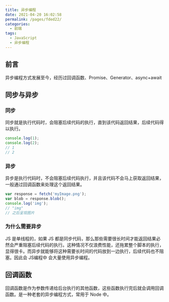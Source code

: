 ```yaml
---
title: 异步编程
date: 2021-04-20 16:02:58
permalink: /pages/fded22/
categories:
  - 前端
tags:
  - JavaScript
  - 异步编程
---
```

## 前言
异步编程方式发展至今，经历过回调函数、Promise、Generator、async+await

## 同步与异步
### 同步
同步就是执行代码时，会阻塞后续代码的执行，直到该代码返回结果，后续代码得以执行。
```javascript
console.log(1);
console.log(2);
// 1
// 2
```

### 异步
异步是执行代码时，不会阻塞后续代码执行，并且该代码不会马上获取返回结果，一般通过回调函数来处理这个返回结果。
```js
var response = fetch('myImage.png');
var blob = response.blob();
console.log('img');
// "img"
// 之后呈现图片
```

### 为什么需要异步
JS 是单线程的，如果 JS 都是同步代码，那么那些需要很长时间才能返回结果必然会严重阻塞后续代码的执行。这种情况不仅浪费性能，还拖累整个脚本的执行，显得很卡。而异步就能够将这种需要长时间的代码放到一边执行，后续代码也不阻塞。因此会 JS编程中 会大量使用异步编程。

## 回调函数
回调函数是作为参数传递给后台执行的其他函数，这些函数执行完后就会调用回调函数。是一种老套的异步编程方式，常用于 Node 中。
